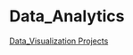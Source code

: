 # Data_Analytics
[Data_Visualization Projects](https://github.com/shakiraa125/Data_Analytics/blob/main/project%20(1).ipynb)
